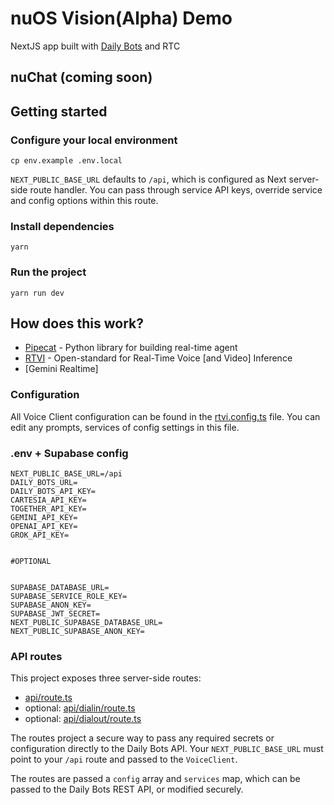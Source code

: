 # nuOS Vision(Alpha) Demo

NextJS app built with [Daily Bots](https://bots.daily.co) and RTC 

## nuChat (coming soon)

## Getting started

### Configure your local environment

```shell
cp env.example .env.local
```

`NEXT_PUBLIC_BASE_URL` defaults to `/api`, which is configured as Next server-side route handler. You can pass through service API keys, override service and config options within this route.

### Install dependencies

```shell
yarn 
```

### Run the project

```shell
yarn run dev
```

## How does this work?

- [Pipecat](https://www.pipecat.ai) - Python library for building real-time agent
- [RTVI](https://github.com/rtvi-ai) - Open-standard for Real-Time Voice [and Video] Inference
- [Gemini Realtime] 

### Configuration

All Voice Client configuration can be found in the [rtvi.config.ts](/rtvi.config.ts) file. You can edit any prompts, services of config settings in this file.


### .env + Supabase config
```shell
NEXT_PUBLIC_BASE_URL=/api
DAILY_BOTS_URL=
DAILY_BOTS_API_KEY=
CARTESIA_API_KEY=
TOGETHER_API_KEY=
GEMINI_API_KEY=
OPENAI_API_KEY=
GROK_API_KEY=


#OPTIONAL


SUPABASE_DATABASE_URL=
SUPABASE_SERVICE_ROLE_KEY=
SUPABASE_ANON_KEY=
SUPABASE_JWT_SECRET=
NEXT_PUBLIC_SUPABASE_DATABASE_URL=
NEXT_PUBLIC_SUPABASE_ANON_KEY=
```



### API routes

This project exposes three server-side routes:

- [api/route.ts](app/api/route.ts)
- optional: [api/dialin/route.ts](app/api/dialin/route.ts)
- optional: [api/dialout/route.ts](app/api/dialout/route.ts)

The routes project a secure way to pass any required secrets or configuration directly to the Daily Bots API. Your `NEXT_PUBLIC_BASE_URL` must point to your `/api` route and passed to the `VoiceClient`. 

The routes are passed a `config` array and `services` map, which can be passed to the Daily Bots REST API, or modified securely. 
